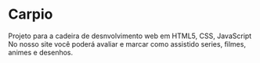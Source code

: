 # Carpio
 Projeto para a cadeira de desnvolvimento web em HTML5, CSS, JavaScript
 No nosso site você poderá avaliar e marcar como assistido series, filmes, animes e desenhos.
